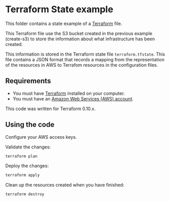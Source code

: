 # Terraform State example

This folder contains a state example of a [Terraform](https://www.terraform.io/) file.

This Terraform file use the S3 bucket created in the previous example (create-s3) to store the information about what infrastructure has been created.

This information is stored in the Terraform state file `terraform.tfstate`. This file contains a JSON format that records a mapping from the representation of the resources in AWS to Terrafom resources in the configuration files.

## Requirements

* You must have [Terraform](https://www.terraform.io/) installed on your computer.
* You must have an [Amazon Web Services (AWS) account](http://aws.amazon.com/).

This code was written for Terraform 0.10.x.

## Using the code

Configure your AWS access keys.

Validate the changes:

```bash
terraform plan
```

Deploy the changes:

```bash
terraform apply
```

Clean up the resources created when you have finished:

```bash
terraform destroy
```